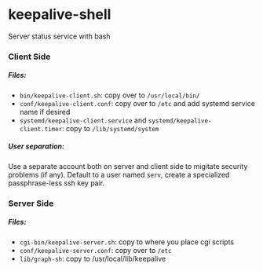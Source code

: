 # keepalive-shell
Server status service with bash

### Client Side

##### Files:

* `bin/keepalive-client.sh`: copy over to `/usr/local/bin/`
* `conf/keepalive-client.conf`: copy over to `/etc` and add systemd service name if desired
* `systemd/keepalive-client.service` and `systemd/keepalive-client.timer`: copy to `/lib/systemd/system` 

##### User separation:

Use a separate account both on server and client side to migitate security problems (if any). Default to a user named `serv`, create a specialized passphrase-less ssh key pair.

### Server Side

##### Files:

* `cgi-bin/keepalive-server.sh`: copy to where you place cgi scripts
* `conf/keepalive-server.conf`: copy over to `/etc`
* `lib/graph-sh`: copy to /usr/local/lib/keepalive
